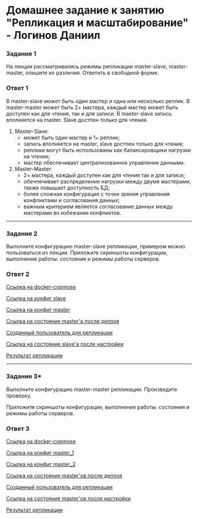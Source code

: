 # Домашнее задание к занятию "Репликация и масштабирование" - Логинов Даниил

### Задание 1

На лекции рассматривались режимы репликации master-slave, master-master, опишите их различия.
Ответить в свободной форме.

### Ответ 1 

В master-slave может быть один мастер и одна или несколько реплик. В master-master может быть 2+ мастера, каждый мастер может быть доступен как для чтения, так и для записи.
В master-slave запись вполняется на master. Slave достпен только для чтения.
1. Master-Slave:
    * может быть один мастер и 1+ реплик;
    * запись вполняется на master, slave достпен только для чтения;
    * реплики могут быть использованы как балансировщики нагрузки на чтение;
    * мастер обеспечивает централизованное управление данными.
2. Master-Master:
    * 2+ мастера, каждый доступен как для чтения так и для записи;
    * обечпечивает распределение нагрузки между двумя мастерами, также повышает доступность БД;
    * более сложная конфигурация с точки зрения управления конфликтами и согласования данных;
    * важным критерием является согласование данных между мастерами во избежании конфликтов.
 
 ----

### Задание 2

Выполните конфигурацию master-slave репликации, примером можно пользоваться из лекции.
Приложите скриншоты конфигурации, выполнения работы: состояния и режимы работы серверов.

### Ответ 2

[Ссылка на docker-copmose](https://github.com/Loginochka/sdb-hw/blob/main/Replication_%26_scale/master-slave/mysql-master.yml)

[Ссылка на конфиг slave](https://github.com/Loginochka/sdb-hw/blob/main/Replication_%26_scale/master-slave/slave/my.cnf)

[Ссылка на конфиг master](https://github.com/Loginochka/sdb-hw/blob/main/Replication_%26_scale/master-slave/master/my.cnf)

[Ссылка на состояние master'а после деплоя](https://github.com/Loginochka/sdb-hw/blob/main/Replication_%26_scale/media/master_status_after_deploy.png)

[Созданный пользователь для репликации](https://github.com/Loginochka/sdb-hw/blob/main/Replication_%26_scale/media/user_for_replication.png)

[Ссылка на состояние slave'a после настройки](https://github.com/Loginochka/sdb-hw/blob/main/Replication_%26_scale/media/slave_status.png)

[Результат репликации](https://github.com/Loginochka/sdb-hw/blob/main/Replication_%26_scale/media/peplication_example.png)

----

### Задание 3*

Выполните конфигурацию master-master репликации. Произведите проверку.

Приложите скриншоты конфигурации, выполнения работы: состояния и режимы работы серверов.

### Ответ 3

[Ссылка на docker-copmose](https://github.com/Loginochka/sdb-hw/blob/main/Replication_%26_scale/master-master/mysql-m-m.yml)

[Ссылка на конфиг master_1](https://github.com/Loginochka/sdb-hw/blob/main/Replication_%26_scale/master-master/master_1/my.cnf)

[Ссылка на конфиг master_2](https://github.com/Loginochka/sdb-hw/blob/main/Replication_%26_scale/master-master/master_2/my.cnf)

[Ссылка на состояние master'ов после деплоя](https://github.com/Loginochka/sdb-hw/blob/main/Replication_%26_scale/media/masters_status_after_deploy.png)

[Созданный пользователь для репликации](https://github.com/Loginochka/sdb-hw/blob/main/Replication_%26_scale/media/masters_user_for_replication.png)

[Ссылка на состояние master'ов после настройки](https://github.com/Loginochka/sdb-hw/blob/main/Replication_%26_scale/media/m-m_status.png)

[Результат репликации](https://github.com/Loginochka/sdb-hw/blob/main/Replication_%26_scale/media/m-m_peplication_example.png)